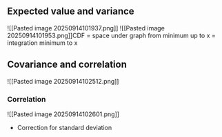 ## Expected value and variance
![[Pasted image 20250914101937.png]]
![[Pasted image 20250914101953.png]]CDF = space under graph from minimum up to x = integration minimum to x
## Covariance and correlation
![[Pasted image 20250914102512.png]]
### Correlation
![[Pasted image 20250914102601.png]]
- Correction for standard deviation